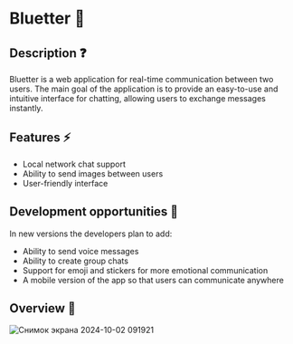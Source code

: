 # **Bluetter** :blue_heart:

## **Description** :question:

Bluetter is a web application for real-time communication between two users. The main goal of the application is to provide an easy-to-use and intuitive interface for chatting, allowing users to exchange messages instantly.

## Features :zap:

- Local network chat support
- Ability to send images between users
- User-friendly interface

## Development opportunities :game_die:

In new versions the developers plan to add:

- Ability to send voice messages
- Ability to create group chats
- Support for emoji and stickers for more emotional communication
- A mobile version of the app so that users can communicate anywhere

## Overview :tada:
![Снимок экрана 2024-10-02 091921](https://github.com/user-attachments/assets/5d9da595-861f-4c5b-8208-59c865439561)
